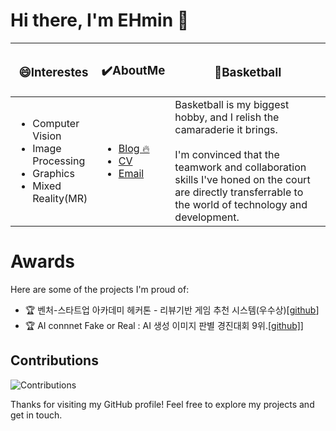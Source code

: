 # Hi there, I'm EHmin 👋

<!--
😄 I'm interestes
- Computer Vison 
- Image Processing
- Graphics
- Mixed Reality(MR)

🏀 [Basketball](https://www.notion.so/ehmin/Boramae-BasketBall-Link-Tree-fb7e72bc90c546ab95c148efdbee25d0?pvs=4) is my biggest hobby, and I relish the camaraderie it brings. I'm convinced that the teamwork and collaboration skills I've honed on the court are directly transferrable to the world of technology and development.

✔️ Check more About me 
- [Blog](https://velog.io/@taemin-steve/series)
- [CV](https://velog.io/@taemin-steve/series](https://www.notion.so/ehmin/CV-f2c2d4b0f6a2437c927a0f385ab3eedf?pvs=4))
- [Email](okchrisok@naver.com)
-->

|<h3>😄Interestes</h3>|<h3>✔️AboutMe</h3>|<h3>🏀Basketball</h3>|
|------|---|---|
|<ul><li>Computer Vision</li><li>Image Processing</li><li>Graphics</li><li>Mixed Reality(MR)</li></ul>|<ul style="text-align: left;"><li><a href="https://velog.io/@taemin-steve/series">Blog 🔥</a></li><li><a href="https://www.notion.so/ehmin/CV-f2c2d4b0f6a2437c927a0f385ab3eedf?pvs=4">CV</a></li><li><a href="okchrisok@naver.com">Email</a></li></ul>| Basketball is my biggest hobby, and I relish the camaraderie it brings.<br><br>I'm convinced that the teamwork and collaboration skills I've honed on the court are directly transferrable to the world of technology and development.|



# Awards
Here are some of the projects I'm proud of:

- 🏆 벤처-스타트업 아카데미 헤커톤 - 리뷰기반 게임 추천 시스템(우수상)[[github](https://www.kaggle.com/competitions/riiid-test-answer-prediction)]
- 🏆 AI connnet Fake or Real : AI 생성 이미지 판별 경진대회 9위.[[github]](https://github.com/taemin-steve/Fake_or_Real)]


<!--## Contact Me-->
<!--- <a href="https://velog.io/@taemin-steve/series" target="_blank"><img src="https://img.shields.io/badge/Velog-white?style=flat&logo=velog&logoColor=#20C997"/></a>-->

<!---## Stats-->

<!--<table id="stats"><tr><td valign="top" width="55%">-->
<!-- <img src="https://github-readme-stats.vercel.app/api?username=taemin-steve&show_icons=true&count_private=true&hide_border=true&theme=vue" align="left" style="width: 100%" /></td>-->
<!-- <td valign="top" width="45%">-->
<!-- <img src="https://github-readme-stats.vercel.app/api/top-langs/?username=taemin-steve&hide_border=true&layout=compact&theme=vue" align="left" style="width: 100%" /></td></tr>-->
<!--</table>  -->

<!---![Your GitHub stats](https://github-readme-stats.vercel.app/api?username=taemin-steve&show_icons=true&theme=vue)-->

<!---## Top Languages-->
<!---![Top Languages](https://github-readme-stats.vercel.app/api/top-langs/?username=taemin-steve&layout=compact&theme=vue)-->

<!-- ㅇㅇㅇㅇㅇㅇㅇㅇㅇㅇㅇㅇㅇㅇㅇㅇㅇㅇㅇㅇㅇㅇㅇㅇㅇㅇㅇㅇㅇ여기 없애면 됨!
# Tech Stack

### strong
<span>
<img src ="https://img.shields.io/badge/Python-3776AB.svg?style=flat&logo=Python&logoColor=white"/>
<img src ="https://img.shields.io/badge/PyTorch-EE4C2C.svg?style=flat&logo=PyTorch&logoColor=white"/>
<img src ="https://img.shields.io/badge/OpenCV-5C3EE8.svg?style=flat&logo=OpenCV&logoColor=white"/>
<img src ="https://img.shields.io/badge/Unreal%20Engine-0E1128.svg?style=flat&logo=Unreal-Engine&logoColor=white"/>
<img src ="https://img.shields.io/badge/Three.js-000000.svg?style=flat&logo=threedotjs&logoColor=white"/>
</span>

### knowledgeable
<span>
<img src="https://img.shields.io/badge/C++-00599C.svg?style=flat&logo=C++&logoColor=white"/>
<img src="https://img.shields.io/badge/TensorFlow-FF6F00.svg?style=flat&logo=TensorFlow&logoColor=white"/>
<img src="https://img.shields.io/badge/Unity-FFFFFF.svg?style=flat&logo=Unity&logoColor=black"/>
<img src="https://img.shields.io/badge/JavaScript-F7DF1E.svg?style=flat&logo=JavaScript&logoColor=black"/>
<img src="https://img.shields.io/badge/React-61DAFB.svg?style=flat&logo=React&logoColor=black"/>
<img src="https://img.shields.io/badge/Node.js-339933.svg?style=flat&logo=nodedotjs&logoColor=white"/>
<img src="https://img.shields.io/badge/Django-092E20.svg?style=flat&logo=Django&logoColor=white"/>
</span>

### tools
<span>
<img src="https://img.shields.io/badge/Visual%20Studio%20Code-007ACC.svg?style=flat&logo=Visual-Studio-Code&logoColor=white"/>
<img src="https://img.shields.io/badge/Visual%20Studio-5C2D91.svg?style=flat&logo=Visual-Studio&logoColor=white"/>
<img src="https://img.shields.io/badge/CMake-064F8C.svg?style=flat&logo=CMake&logoColor=white"/>
<img src="https://img.shields.io/badge/Anaconda-44A833.svg?style=flat&logo=Anaconda&logoColor=white"/>
<img src="https://img.shields.io/badge/Jupyter-F37626.svg?style=flat&logo=Jupyter&logoColor=white"/>
<img src="https://img.shields.io/badge/Google%20Cloud-4285F4.svg?style=flat&logo=Google-Cloud&logoColor=white"/>
<img src="https://img.shields.io/badge/Notion-000000.svg?style=flat&logo=Notion&logoColor=white"/>
</span>
<!--- 💻 Programming Languages: [List of Programming Languages]-->
<!--- 🛠️ Tools & Technologies: [List of Tools and Technologies]-->
<!--- 📚 Currently learning: [What you're currently learning]-->


## Contributions
![Contributions](https://github-readme-streak-stats.herokuapp.com/?user=taemin-steve&theme=vue)

<!--## Visitors-->
<!--![Visitors](https://visitor-badge.glitch.me/badge?page_id=taemin-steve)-->

Thanks for visiting my GitHub profile! Feel free to explore my projects and get in touch.
